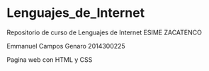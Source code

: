 # Lenguajes_de_Internet
Repositorio de curso de Lenguajes de Internet
ESIME ZACATENCO



Emmanuel Campos Genaro
2014300225

Pagina web con HTML y CSS